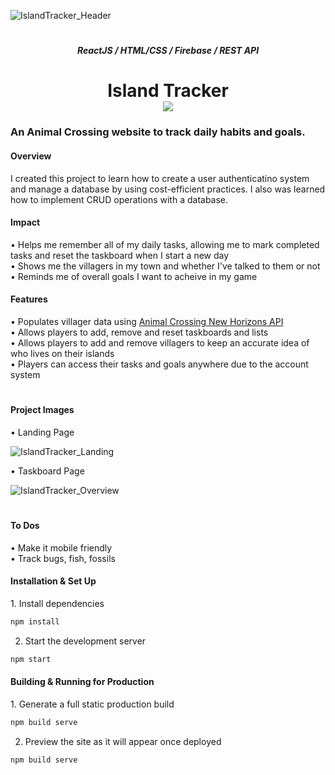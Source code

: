 ![IslandTracker_Header](https://github.com/arianadaris/island-tracker/assets/73635827/a4f0affa-946b-48fd-b85f-88a4b73d4135)
<h1></h1>

<h5 align="center">ReactJS / HTML/CSS / Firebase / REST API</h5>
<h1 align="center">Island Tracker<br>
  <a href="http://islandtracker.arianadaris.dev/" target="_blank"><img src="https://img.shields.io/badge/View Website-informational?style=flat&logo=java&logoColor=white&color=007C74" /></a>
</h1>

<h3>An Animal Crossing website to track daily habits and goals.</h3>

<h4>Overview</h4>
<p>I created this project to learn how to create a user authenticatino system and manage a database by using cost-efficient practices. I also was learned how to implement CRUD operations with a database.</p>

<h4>Impact</h4>
  • Helps me remember all of my daily tasks, allowing me to mark completed tasks and reset the taskboard when I start a new day<br>
  • Shows me the villagers in my town and whether I've talked to them or not<br>
  • Reminds me of overall goals I want to acheive in my game<br>

<h4>Features</h4>
  • Populates villager data using <a href="http://acnhapi.com/">Animal Crossing New Horizons API</a><br>
  • Allows players to add, remove and reset taskboards and lists<br>
  • Allows players to add and remove villagers to keep an accurate idea of who lives on their islands<br>
  • Players can access their tasks and goals anywhere due to the account system<br>
<h1></h1>

<h4>Project Images</h4>

• Landing Page

![IslandTracker_Landing](https://github.com/arianadaris/island-tracker/assets/73635827/d495b971-7dd3-4541-84da-5cdb464e46be)

• Taskboard Page

![IslandTracker_Overview](https://github.com/arianadaris/island-tracker/assets/73635827/ec431aa7-e70b-4d64-b4cd-a9371174f3c2)

<h1></h1>

<h4>To Dos</h4>
  • Make it mobile friendly<br>
  • Track bugs, fish, fossils<br>

<h4>Installation & Set Up</h4>
1. Install dependencies

```sh
npm install
```

2. Start the development server

```sh
npm start
```

<h4>Building & Running for Production</h4>
1. Generate a full static production build

```sh
npm build serve
```

2. Preview the site as it will appear once deployed

```sh
npm build serve
```
